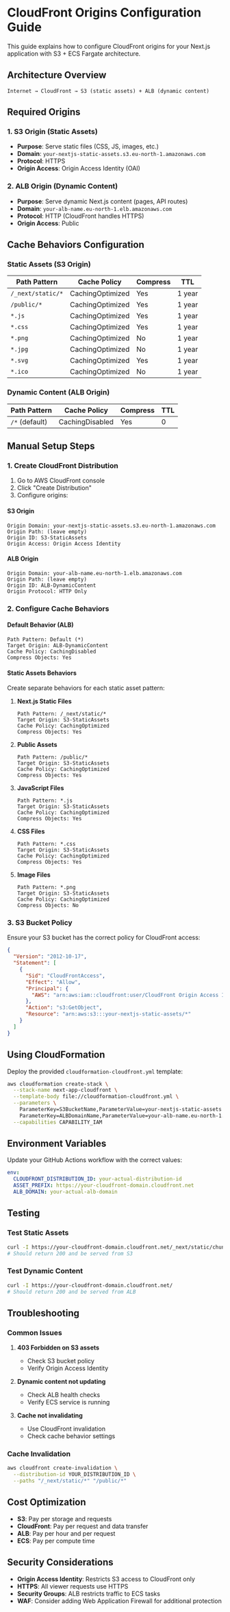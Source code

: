 # CloudFront Origins Configuration Guide

This guide explains how to configure CloudFront origins for your Next.js application with S3 + ECS Fargate architecture.

## Architecture Overview

```
Internet → CloudFront → S3 (static assets) + ALB (dynamic content)
```

## Required Origins

### 1. S3 Origin (Static Assets)

- **Purpose**: Serve static files (CSS, JS, images, etc.)
- **Domain**: `your-nextjs-static-assets.s3.eu-north-1.amazonaws.com`
- **Protocol**: HTTPS
- **Origin Access**: Origin Access Identity (OAI)

### 2. ALB Origin (Dynamic Content)

- **Purpose**: Serve dynamic Next.js content (pages, API routes)
- **Domain**: `your-alb-name.eu-north-1.elb.amazonaws.com`
- **Protocol**: HTTP (CloudFront handles HTTPS)
- **Origin Access**: Public

## Cache Behaviors Configuration

### Static Assets (S3 Origin)

| Path Pattern      | Cache Policy     | Compress | TTL    |
| ----------------- | ---------------- | -------- | ------ |
| `/_next/static/*` | CachingOptimized | Yes      | 1 year |
| `/public/*`       | CachingOptimized | Yes      | 1 year |
| `*.js`            | CachingOptimized | Yes      | 1 year |
| `*.css`           | CachingOptimized | Yes      | 1 year |
| `*.png`           | CachingOptimized | No       | 1 year |
| `*.jpg`           | CachingOptimized | No       | 1 year |
| `*.svg`           | CachingOptimized | Yes      | 1 year |
| `*.ico`           | CachingOptimized | No       | 1 year |

### Dynamic Content (ALB Origin)

| Path Pattern   | Cache Policy    | Compress | TTL |
| -------------- | --------------- | -------- | --- |
| `/*` (default) | CachingDisabled | Yes      | 0   |

## Manual Setup Steps

### 1. Create CloudFront Distribution

1. Go to AWS CloudFront console
2. Click "Create Distribution"
3. Configure origins:

#### S3 Origin

```
Origin Domain: your-nextjs-static-assets.s3.eu-north-1.amazonaws.com
Origin Path: (leave empty)
Origin ID: S3-StaticAssets
Origin Access: Origin Access Identity
```

#### ALB Origin

```
Origin Domain: your-alb-name.eu-north-1.elb.amazonaws.com
Origin Path: (leave empty)
Origin ID: ALB-DynamicContent
Origin Protocol: HTTP Only
```

### 2. Configure Cache Behaviors

#### Default Behavior (ALB)

```
Path Pattern: Default (*)
Target Origin: ALB-DynamicContent
Cache Policy: CachingDisabled
Compress Objects: Yes
```

#### Static Assets Behaviors

Create separate behaviors for each static asset pattern:

1. **Next.js Static Files**

   ```
   Path Pattern: /_next/static/*
   Target Origin: S3-StaticAssets
   Cache Policy: CachingOptimized
   Compress Objects: Yes
   ```

2. **Public Assets**

   ```
   Path Pattern: /public/*
   Target Origin: S3-StaticAssets
   Cache Policy: CachingOptimized
   Compress Objects: Yes
   ```

3. **JavaScript Files**

   ```
   Path Pattern: *.js
   Target Origin: S3-StaticAssets
   Cache Policy: CachingOptimized
   Compress Objects: Yes
   ```

4. **CSS Files**

   ```
   Path Pattern: *.css
   Target Origin: S3-StaticAssets
   Cache Policy: CachingOptimized
   Compress Objects: Yes
   ```

5. **Image Files**
   ```
   Path Pattern: *.png
   Target Origin: S3-StaticAssets
   Cache Policy: CachingOptimized
   Compress Objects: No
   ```

### 3. S3 Bucket Policy

Ensure your S3 bucket has the correct policy for CloudFront access:

```json
{
  "Version": "2012-10-17",
  "Statement": [
    {
      "Sid": "CloudFrontAccess",
      "Effect": "Allow",
      "Principal": {
        "AWS": "arn:aws:iam::cloudfront:user/CloudFront Origin Access Identity YOUR_OAI_ID"
      },
      "Action": "s3:GetObject",
      "Resource": "arn:aws:s3:::your-nextjs-static-assets/*"
    }
  ]
}
```

## Using CloudFormation

Deploy the provided `cloudformation-cloudfront.yml` template:

```bash
aws cloudformation create-stack \
  --stack-name next-app-cloudfront \
  --template-body file://cloudformation-cloudfront.yml \
  --parameters \
    ParameterKey=S3BucketName,ParameterValue=your-nextjs-static-assets \
    ParameterKey=ALBDomainName,ParameterValue=your-alb-name.eu-north-1.elb.amazonaws.com \
  --capabilities CAPABILITY_IAM
```

## Environment Variables

Update your GitHub Actions workflow with the correct values:

```yaml
env:
  CLOUDFRONT_DISTRIBUTION_ID: your-actual-distribution-id
  ASSET_PREFIX: https://your-cloudfront-domain.cloudfront.net
  ALB_DOMAIN: your-actual-alb-domain
```

## Testing

### Test Static Assets

```bash
curl -I https://your-cloudfront-domain.cloudfront.net/_next/static/chunks/main.js
# Should return 200 and be served from S3
```

### Test Dynamic Content

```bash
curl -I https://your-cloudfront-domain.cloudfront.net/
# Should return 200 and be served from ALB
```

## Troubleshooting

### Common Issues

1. **403 Forbidden on S3 assets**

   - Check S3 bucket policy
   - Verify Origin Access Identity

2. **Dynamic content not updating**

   - Check ALB health checks
   - Verify ECS service is running

3. **Cache not invalidating**
   - Use CloudFront invalidation
   - Check cache behavior settings

### Cache Invalidation

```bash
aws cloudfront create-invalidation \
  --distribution-id YOUR_DISTRIBUTION_ID \
  --paths "/_next/static/*" "/public/*"
```

## Cost Optimization

- **S3**: Pay per storage and requests
- **CloudFront**: Pay per request and data transfer
- **ALB**: Pay per hour and per request
- **ECS**: Pay per compute time

## Security Considerations

- **Origin Access Identity**: Restricts S3 access to CloudFront only
- **HTTPS**: All viewer requests use HTTPS
- **Security Groups**: ALB restricts traffic to ECS tasks
- **WAF**: Consider adding Web Application Firewall for additional protection
